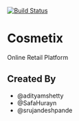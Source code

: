 [![Build Status](https://www.travis-ci.com/srujandeshpande/cosmetix.svg?branch=main)](https://www.travis-ci.com/srujandeshpande/cosmetix)

# Cosmetix
Online Retail Platform

## Created By
- @adityamshetty
- @SafaHurayn
- @srujandeshpande

